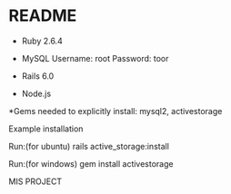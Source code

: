 # README



* Ruby 2.6.4

* MySQL Username: root Password: toor

* Rails 6.0 

* Node.js

*Gems needed to explicitly install: mysql2, activestorage

Example installation

Run:(for ubuntu)
rails active_storage:install

Run:(for windows)
gem install activestorage

MIS PROJECT




